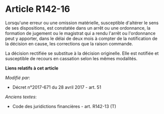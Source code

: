 # Article R142-16

Lorsqu'une erreur ou une omission matérielle, susceptible d'altérer le sens de ses dispositions, est constatée dans un arrêt
ou une ordonnance, la formation de jugement ou le magistrat qui a rendu l'arrêt ou l'ordonnance peut y apporter, dans le
délai de deux mois à compter de la notification de la décision en cause, les corrections que la raison commande.

La décision rectifiée se substitue à la décision originelle. Elle est notifiée et susceptible de recours en cassation selon
les mêmes modalités.

**Liens relatifs à cet article**

_Modifié par_:

  - Décret n°2017-671 du 28 avril 2017 - art. 51

_Anciens textes_:

  - Code des juridictions financières - art. R142-13 (T)
